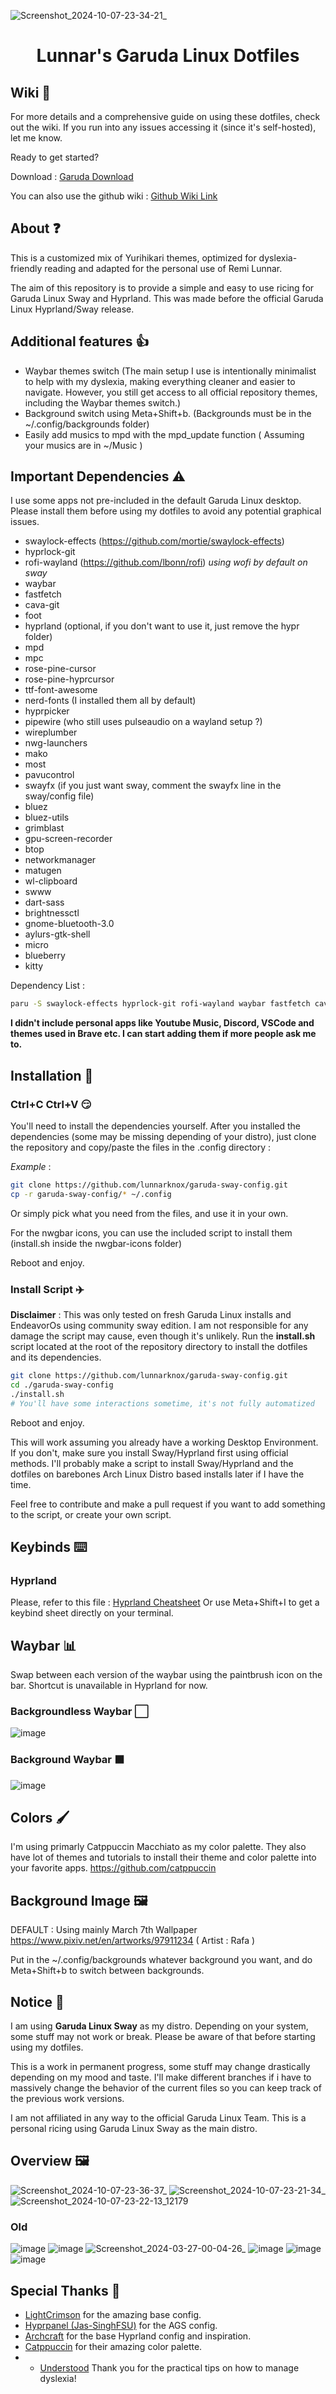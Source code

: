 ![Screenshot_2024-10-07-23-34-21_]([https://github.com/user-attachments/assets/0cd1f344-7857-48c5-adb9-62894d24eecb](https://raw.githubusercontent.com/lunnarknox/garuda-sway/master/exemple.png))

<h1 align="center"> Lunnar's Garuda Linux Dotfiles </h1>



## Wiki 📖

For more details and a comprehensive guide on using these dotfiles, check out the wiki. If you run into any issues accessing it (since it's self-hosted), let me know.

Ready to get started?

Download : [Garuda Download](https://garudalinux.org/editions)

You can also use the github wiki : [Github Wiki Link](https://github.com/yurihikari/garuda-hyprdots/wiki)

## About ❓
This is a customized mix of Yurihikari themes, optimized for dyslexia-friendly reading and adapted for the personal use of Remi Lunnar.

The aim of this repository is to provide a simple and easy to use ricing for Garuda Linux Sway and Hyprland. This was made before the official Garuda Linux Hyprland/Sway release.


## Additional features 👍
- Waybar themes switch (The main setup I use is intentionally minimalist to help with my dyslexia, making everything cleaner and easier to navigate. However, you still get access to all official repository themes, including the Waybar themes switch.)
- Background switch using Meta+Shift+b. (Backgrounds must be in the ~/.config/backgrounds folder)
- Easily add musics to mpd with the mpd_update function ( Assuming your musics are in ~/Music )

## Important Dependencies ⚠️
I use some apps not pre-included in the default Garuda Linux desktop. Please install them before using my dotfiles
to avoid any potential graphical issues.
- swaylock-effects (https://github.com/mortie/swaylock-effects)
- hyprlock-git
- rofi-wayland (https://github.com/lbonn/rofi) *using wofi by default on sway*
- waybar
- fastfetch
- cava-git
- foot
- hyprland (optional, if you don't want to use it, just remove the hypr folder)
- mpd
- mpc
- rose-pine-cursor
- rose-pine-hyprcursor
- ttf-font-awesome
- nerd-fonts (I installed them all by default)
- hyprpicker
- pipewire (who still uses pulseaudio on a wayland setup ?)
- wireplumber
- nwg-launchers
- mako
- most
- pavucontrol
- swayfx (if you just want sway, comment the swayfx line in the sway/config file)
- bluez
- bluez-utils
- grimblast
- gpu-screen-recorder
- btop
- networkmanager
- matugen
- wl-clipboard
- swww
- dart-sass
- brightnessctl
- gnome-bluetooth-3.0
- aylurs-gtk-shell
- micro
- blueberry
- kitty

Dependency List :
```bash
paru -S swaylock-effects hyprlock-git rofi-wayland waybar fastfetch cava-git foot hyprland-git mpd mpc rose-pine-cursor rose-pine-hyprcursor ttf-font-awesome nerd-fonts hyprpicker pipewire wireplumber nwg-launchers mako most pavucontrol swayfx bluez bluez-utils grimblast gpu-screen-recorder btop networkmanager matugen wl-clipboard swww dart-sass brightnessctl gnome-bluetooth-3.0 aylurs-gtk-shell micro blueberry kitty
```

**I didn't include personal apps like Youtube Music, Discord, VSCode and themes used in Brave etc. I can start adding them if more people ask me to.**

## Installation 🔧
### Ctrl+C Ctrl+V 😏
You'll need to install the dependencies yourself.
After you installed the dependencies (some may be missing depending of your distro), just clone the repository and copy/paste the files in the .config directory :

*Example* :
```bash
git clone https://github.com/lunnarknox/garuda-sway-config.git
cp -r garuda-sway-config/* ~/.config
```

Or simply pick what you need from the files, and use it in your own.

For the nwgbar icons, you can use the included script to install them (install.sh inside the nwgbar-icons folder)

Reboot and enjoy.

### Install Script ✈️
**Disclaimer** : This was only tested on fresh Garuda Linux installs and EndeavorOs using community sway edition. I am not responsible for any damage the script may cause, even though it's unlikely.
Run the **install.sh** script located at the root of the repository directory to install the dotfiles and its dependencies.

```bash
git clone https://github.com/lunnarknox/garuda-sway-config.git
cd ./garuda-sway-config
./install.sh
# You'll have some interactions sometime, it's not fully automatized
```

Reboot and enjoy.

This will work assuming you already have a working Desktop Environment. If you don't, make sure you install Sway/Hyprland first using official methods. I'll probably make a script to install Sway/Hyprland and the dotfiles on barebones Arch Linux Distro based installs later if I have the time.

Feel free to contribute and make a pull request if you want to add something to the script, or create your own script.

## Keybinds ⌨️

### Hyprland
Please, refer to this file : [Hyprland Cheatsheet](https://dotfiledocs.lightcrimson.com/en/keybinds)
Or use Meta+Shift+I to get a keybind sheet directly on your terminal.

## Waybar 📊
Swap between each version of the waybar using the paintbrush icon on the bar.
Shortcut is unavailable in Hyprland for now.

### Backgroundless Waybar ⬜
![image](https://github.com/user-attachments/assets/643d7949-6968-4c43-9c99-869583e84704)

### Background Waybar ⬛
![image](https://github.com/user-attachments/assets/995b9496-ef2d-444f-8572-e7f51f71d2f2)

## Colors 🖌️
I'm using primarly Catppuccin Macchiato as my color palette. They also have lot of themes and tutorials
to install their theme and color palette into your favorite apps.
https://github.com/catppuccin

## Background Image 🖼️
DEFAULT : Using mainly March 7th Wallpaper
https://www.pixiv.net/en/artworks/97911234 ( Artist : Rafa )

Put in the ~/.config/backgrounds whatever background you want, and do Meta+Shift+b to switch between backgrounds.

## Notice 📓
I am using **Garuda Linux Sway** as my distro. Depending on your system, some stuff may not work or break.
Please be aware of that before starting using my dotfiles.

This is a work in permanent progress, some stuff may change drastically depending on my mood and taste.
I'll make different branches if i have to massively change the behavior of the current files so you can
keep track of the previous work versions.

I am not affiliated in any way to the official Garuda Linux Team. This is a personal ricing using Garuda Linux Sway as the main distro.

## Overview 🖼️
![Screenshot_2024-10-07-23-36-37_](https://github.com/user-attachments/assets/51481283-3d84-495a-8844-76d381acdd84)
![Screenshot_2024-10-07-23-21-34_](https://github.com/user-attachments/assets/21abea54-49fb-4d7f-976d-7676163d4335)
![Screenshot_2024-10-07-23-22-13_12179](https://github.com/user-attachments/assets/97dad12f-5c2c-45ea-905d-4303e3f35bc3)

### Old
![image](https://github.com/lunnarknox/garuda-sway-config/assets/83579522/a5153162-3cb7-4dfd-9975-466c5d2753b5)
![image](https://github.com/lunnarknox/garuda-sway-config/assets/83579522/46e58986-51dd-477e-8289-bc4a4c429926)
![Screenshot_2024-03-27-00-04-26_](https://github.com/lunnarknox/garuda-sway-config/assets/83579522/b950a49a-d7b1-4e8d-a40a-9a50d5968439)
![image](https://github.com/lunnarknox/garuda-sway-config/assets/83579522/0f8c82d2-2959-4538-b16c-8cac1d8aee59)
![image](https://github.com/lunnarknox/garuda-sway-config/assets/83579522/38fa971c-cc00-4e0a-a645-1b39ba7f9615)
![image](https://github.com/lunnarknox/garuda-sway-config/assets/83579522/99ae3f0a-6976-4a17-b8eb-caabea3ba3de)

## Special Thanks 🙏

- [LightCrimson](https://github.com/yurihikari) for the amazing base config.
- [Hyprpanel (Jas-SinghFSU)](https://github.com/Jas-SinghFSU/HyprPanel) for the AGS config.
- [Archcraft](https://archcraft.io/) for the base Hyprland config and inspiration.
- [Catppuccin](https://github.com/catppuccin/catppuccin) for their amazing color palette.
- - [Understood](https://github.com/catppuccin/catppuccin) Thank you for the practical tips on how to manage dyslexia!

